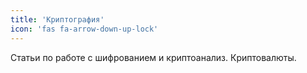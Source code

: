 ```yaml
---
title: 'Криптография'
icon: 'fas fa-arrow-down-up-lock'
---
```


Статьи по работе с шифрованием и криптоанализ. Криптовалюты.
